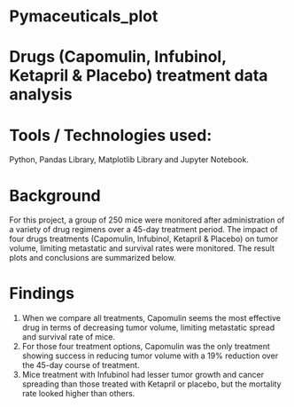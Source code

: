 # Pymaceuticals_plot

# Drugs (Capomulin, Infubinol, Ketapril & Placebo) treatment data analysis

# Tools / Technologies used: 
Python, Pandas Library, Matplotlib Library and Jupyter Notebook.
# Background
For this project, a group of 250 mice were monitored after administration of a variety of drug regimens over a 45-day treatment period. The impact of four drugs treatments (Capomulin, Infubinol, Ketapril & Placebo) on tumor volume, limiting metastatic and survival rates were monitored. The result plots and conclusions are summarized below.


 



# Findings
1) When we compare all treatments, Capomulin seems the most effective drug in terms of decreasing tumor volume, limiting metastatic spread and survival rate of mice.
2) For those four treatment options, Capomulin was the only treatment showing success in reducing tumor volume with a 19% reduction over the 45-day course of treatment.
3) Mice treatment with Infubinol had lesser tumor growth and cancer spreading than those treated with Ketapril or placebo, but the mortality rate looked higher than others.



